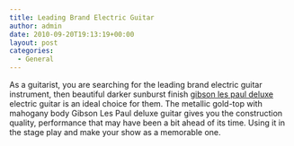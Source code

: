 ```yaml
---
title: Leading Brand Electric Guitar
author: admin
date: 2010-09-20T19:13:19+00:00
layout: post
categories:
  - General
---
```

As a guitarist, you are searching for the leading brand electric guitar instrument, then beautiful darker sunburst finish <a href="http://www.musiciansfriend.com/guitars/gibson-2015-les-paul-deluxe-electric-guitar">gibson les paul deluxe</a> electric guitar is an ideal choice for them. The metallic gold-top with mahogany body Gibson Les Paul deluxe guitar gives you the construction quality, performance  that may have been a bit ahead of its time. Using it in the stage play and make your show as a memorable one.
